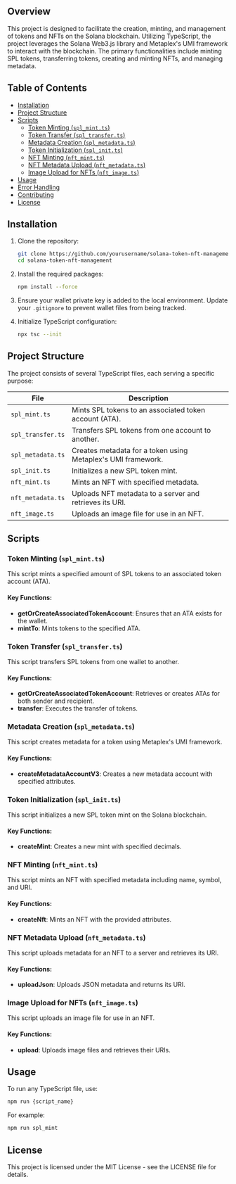 ## Overview
This project is designed to facilitate the creation, minting, and management of tokens and NFTs on the Solana blockchain. Utilizing TypeScript, the project leverages the Solana Web3.js library and Metaplex's UMI framework to interact with the blockchain. The primary functionalities include minting SPL tokens, transferring tokens, creating and minting NFTs, and managing metadata.

## Table of Contents
- [Installation](#installation)
- [Project Structure](#project-structure)
- [Scripts](#scripts)
  - [Token Minting (`spl_mint.ts`)](#token-minting-spl_mintts)
  - [Token Transfer (`spl_transfer.ts`)](#token-transfer-spl_transferts)
  - [Metadata Creation (`spl_metadata.ts`)](#metadata-creation-spl_metadatats)
  - [Token Initialization (`spl_init.ts`)](#token-initialization-spl_initts)
  - [NFT Minting (`nft_mint.ts`)](#nft-minting-nft_mintts)
  - [NFT Metadata Upload (`nft_metadata.ts`)](#nft-metadata-upload-nft_metadatats)
  - [Image Upload for NFTs (`nft_image.ts`)](#image-upload-for-nfts-nft_imagets)
- [Usage](#usage)
- [Error Handling](#error-handling)
- [Contributing](#contributing)
- [License](#license)

## Installation
1. Clone the repository:
   ```bash
   git clone https://github.com/yourusername/solana-token-nft-management.git
   cd solana-token-nft-management
   ```

2. Install the required packages:
   ```bash
   npm install --force
   ```

3. Ensure your wallet private key is added to the local environment. Update your `.gitignore` to prevent wallet files from being tracked.

4. Initialize TypeScript configuration:
   ```bash
   npx tsc --init
   ```

## Project Structure
The project consists of several TypeScript files, each serving a specific purpose:

| File                | Description                                                   |
|---------------------|---------------------------------------------------------------|
| `spl_mint.ts`       | Mints SPL tokens to an associated token account (ATA).       |
| `spl_transfer.ts`   | Transfers SPL tokens from one account to another.            |
| `spl_metadata.ts`   | Creates metadata for a token using Metaplex's UMI framework. |
| `spl_init.ts`       | Initializes a new SPL token mint.                            |
| `nft_mint.ts`       | Mints an NFT with specified metadata.                        |
| `nft_metadata.ts`   | Uploads NFT metadata to a server and retrieves its URI.     |
| `nft_image.ts`      | Uploads an image file for use in an NFT.                    |

## Scripts

### Token Minting (`spl_mint.ts`)
This script mints a specified amount of SPL tokens to an associated token account (ATA).

#### Key Functions:
- **getOrCreateAssociatedTokenAccount**: Ensures that an ATA exists for the wallet.
- **mintTo**: Mints tokens to the specified ATA.

### Token Transfer (`spl_transfer.ts`)
This script transfers SPL tokens from one wallet to another.

#### Key Functions:
- **getOrCreateAssociatedTokenAccount**: Retrieves or creates ATAs for both sender and recipient.
- **transfer**: Executes the transfer of tokens.

### Metadata Creation (`spl_metadata.ts`)
This script creates metadata for a token using Metaplex's UMI framework.

#### Key Functions:
- **createMetadataAccountV3**: Creates a new metadata account with specified attributes.

### Token Initialization (`spl_init.ts`)
This script initializes a new SPL token mint on the Solana blockchain.

#### Key Functions:
- **createMint**: Creates a new mint with specified decimals.

### NFT Minting (`nft_mint.ts`)
This script mints an NFT with specified metadata including name, symbol, and URI.

#### Key Functions:
- **createNft**: Mints an NFT with the provided attributes.

### NFT Metadata Upload (`nft_metadata.ts`)
This script uploads metadata for an NFT to a server and retrieves its URI.

#### Key Functions:
- **uploadJson**: Uploads JSON metadata and returns its URI.

### Image Upload for NFTs (`nft_image.ts`)
This script uploads an image file for use in an NFT.

#### Key Functions:
- **upload**: Uploads image files and retrieves their URIs.

## Usage
To run any TypeScript file, use:
```bash
npm run {script_name}
```
For example:
```bash
npm run spl_mint
```

## License
This project is licensed under the MIT License - see the LICENSE file for details.
